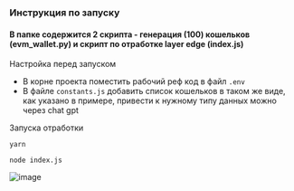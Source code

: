 ### Инструкция по запуску
#### В папке содержится 2 скрипта - генерация (100) кошельков (evm_wallet.py) и скрипт по отработке layer edge (index.js)

Настройка перед запуском 
- В корне проекта поместить рабочий реф код в файл `.env`
- В файле `constants.js` добавить список кошельков в таком же виде, как указано в примере, привести к нужному типу данных можно через chat gpt

Запуска отработки

```shell 
yarn
```

```shell 
node index.js
```
![image](https://github.com/user-attachments/assets/e3f3203c-1df9-407a-be07-71dcff267443)
